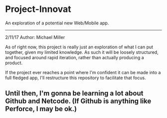 # Project-Innovat
An exploration of a potential new Web/Mobile app.


------------------------------------------------------------------------------------------------------------------------
2/11/17
Author: Michael Miller

As of right now, this project is really just an exploration of what I can put together, given my limited knowledge. 
As such it will be loosely structured, and focused around rapid iteration, rather than actually producing a product.

If the project ever reaches a point where I'm confident it can be made into a full fledged app, I'll restructure this
repository to facilitate that focus.

Until then, I'm gonna be learning a lot about Github and Netcode. (If Github is anything like Perforce, I may be ok.)
------------------------------------------------------------------------------------------------------------------------
